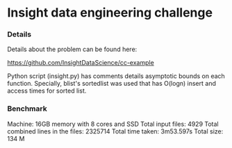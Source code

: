 # Insight data engineering challenge 
### Details
Details about the problem can be found here:

https://github.com/InsightDataScience/cc-example

Python script (insight.py) has comments details asymptotic bounds on each function. Specially, blist's sortedlist was used that has O(logn) insert and access times for sorted list.

### Benchmark

Machine: 16GB memory with 8 cores and SSD
Total input files: 4929
Total combined lines in the files: 2325714
Total time taken: 3m53.597s
Total size: 134 M
